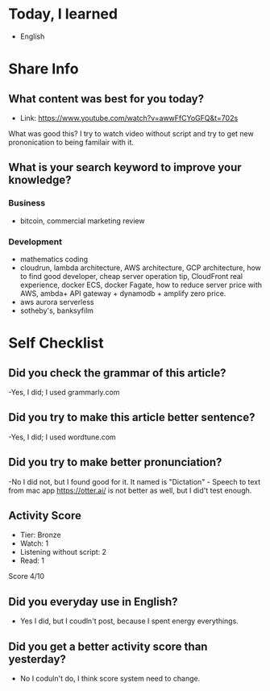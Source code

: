 # Today, I learned 
- English

# Share Info
## What content was best for you today?
- Link: https://www.youtube.com/watch?v=awwFfCYoGFQ&t=702s

What was good this?
I try to watch video without script and try to get new prononication to being familair with it.

## What is your search keyword to improve your knowledge?
### Business
- bitcoin, commercial marketing review 

### Development
- mathematics coding
- cloudrun, lambda architecture, AWS architecture, GCP architecture, how to find good developer, cheap server operation tip, CloudFront real experience, docker ECS, docker Fagate, how to reduce server price with AWS, ambda+ API gateway + dynamodb + amplify zero price.
- aws aurora serverless
- sotheby's, banksyfilm

# Self Checklist
## Did you check the grammar of this article?
-Yes, I did; I used grammarly.com 

## Did you try to make this article better sentence?
-Yes, I did; I used wordtune.com

## Did you try to make better pronunciation?
-No I did not, but I found good for it. It named is "Dictation" - Speech to text from mac app
https://otter.ai/ is not better as well, but I did't test enough.

## Activity Score
- Tier: Bronze
- Watch: 1
- Listening without script: 2
- Read: 1

Score 4/10

## Did you everyday use in English?
- Yes I did, but I coudln't post, because I spent energy everythings.

## Did you get a better activity score than yesterday?
- No I coduln't do, I think score system need to change.

